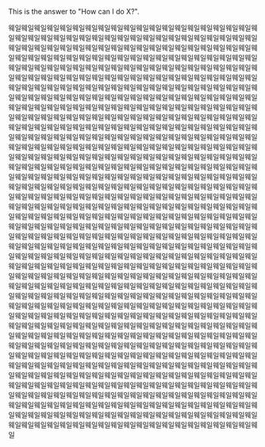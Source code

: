 This is the answer to "How can I do X?".



웨일웨일웨일웨일웨일웨일웨일웨일웨일웨일웨일웨일웨일웨일웨일웨일웨일웨일웨일웨일웨일웨일웨일웨일웨일웨일웨일웨일웨일웨일웨일웨일웨일웨일웨일웨일웨일웨일웨일웨일웨일웨일웨일웨일웨일웨일웨일웨일웨일웨일웨일웨일웨일웨일웨일웨일웨일웨일웨일웨일웨일웨일웨일웨일웨일웨일웨일웨일웨일웨일웨일웨일웨일웨일웨일웨일웨일웨일웨일웨일웨일웨일웨일웨일웨일웨일웨일웨일웨일웨일웨일웨일웨일웨일웨일웨일웨일웨일웨일웨일웨일웨일웨일웨일웨일웨일웨일웨일웨일웨일웨일웨일웨일웨일웨일웨일웨일웨일웨일웨일웨일웨일웨일웨일웨일웨일웨일웨일웨일웨일웨일웨일웨일웨일웨일웨일웨일웨일웨일웨일웨일웨일웨일웨일웨일웨일웨일웨일웨일웨일웨일웨일웨일웨일웨일웨일웨일웨일웨일웨일웨일웨일웨일웨일웨일웨일웨일웨일웨일웨일웨일웨일웨일웨일웨일웨일웨일웨일웨일웨일웨일웨일웨일웨일웨일웨일웨일웨일웨일웨일웨일웨일웨일웨일웨일웨일웨일웨일웨일웨일웨일웨일웨일웨일웨일웨일웨일웨일웨일웨일웨일웨일웨일웨일웨일웨일웨일웨일웨일웨일웨일웨일웨일웨일웨일웨일웨일웨일웨일웨일웨일웨일웨일웨일웨일웨일웨일웨일웨일웨일웨일웨일웨일웨일웨일웨일웨일웨일웨일웨일웨일웨일웨일웨일웨일웨일웨일웨일웨일웨일웨일웨일웨일웨일웨일웨일웨일웨일웨일웨일웨일웨일웨일웨일웨일웨일웨일웨일웨일웨일웨일웨일웨일웨일웨일웨일웨일웨일웨일웨일웨일웨일웨일웨일웨일웨일웨일웨일웨일웨일웨일웨일웨일웨일웨일웨일웨일웨일웨일웨일웨일웨일웨일웨일웨일웨일웨일웨일웨일웨일웨일웨일웨일웨일웨일웨일웨일웨일웨일웨일웨일웨일웨일웨일웨일웨일웨일웨일웨일웨일웨일웨일웨일웨일웨일웨일웨일웨일웨일웨일웨일웨일웨일웨일웨일웨일웨일웨일웨일웨일웨일웨일웨일웨일웨일웨일웨일웨일웨일웨일웨일웨일웨일웨일웨일웨일웨일웨일웨일웨일웨일웨일웨일웨일웨일웨일웨일웨일웨일웨일웨일웨일웨일웨일웨일웨일웨일웨일웨일웨일웨일웨일웨일웨일웨일웨일웨일웨일웨일웨일웨일웨일웨일웨일웨일웨일웨일웨일웨일웨일웨일웨일웨일웨일웨일웨일웨일웨일웨일웨일웨일웨일웨일웨일웨일웨일웨일웨일웨일웨일웨일웨일웨일웨일웨일웨일웨일웨일웨일웨일웨일웨일웨일웨일웨일웨일웨일웨일웨일웨일웨일웨일웨일웨일웨일웨일웨일웨일웨일웨일웨일웨일웨일웨일웨일웨일웨일웨일웨일웨일웨일웨일웨일웨일웨일웨일웨일웨일웨일웨일웨일웨일웨일웨일웨일웨일웨일웨일웨일웨일웨일웨일웨일웨일웨일웨일웨일웨일웨일웨일웨일웨일웨일웨일웨일웨일웨일웨일웨일웨일웨일웨일웨일웨일웨일웨일웨일웨일웨일웨일웨일웨일웨일웨일웨일웨일웨일웨일웨일웨일웨일웨일웨일웨일웨일웨일웨일웨일웨일웨일웨일웨일웨일웨일웨일웨일웨일웨일웨일웨일웨일웨일웨일웨일웨일웨일웨일웨일웨일웨일웨일웨일웨일웨일웨일웨일웨일웨일웨일웨일웨일웨일웨일웨일웨일웨일웨일웨일웨일웨일웨일웨일웨일웨일웨일웨일웨일웨일웨일웨일웨일웨일웨일웨일웨일웨일웨일웨일웨일웨일웨일웨일웨일웨일웨일웨일웨일웨일웨일웨일웨일웨일웨일웨일웨일웨일웨일웨일웨일웨일웨일웨일웨일웨일웨일웨일웨일웨일웨일웨일웨일웨일웨일웨일웨일웨일웨일웨일웨일웨일웨일웨일웨일웨일웨일웨일웨일웨일웨일웨일웨일웨일웨일웨일웨일웨일웨일웨일웨일웨일웨일웨일웨일웨일웨일웨일웨일웨일웨일웨일웨일웨일웨일웨일웨일웨일웨일웨일웨일웨일웨일웨일웨일웨일웨일웨일웨일웨일웨일웨일웨일웨일웨일웨일웨일웨일웨일웨일웨일웨일웨일웨일웨일웨일웨일웨일웨일웨일웨일웨일웨일웨일웨일웨일웨일웨일웨일웨일웨일웨일웨일웨일웨일웨일웨일웨일웨일웨일웨일웨일웨일웨일웨일웨일웨일웨일웨일웨일웨일웨일웨일웨일웨일웨일웨일웨일웨일웨일웨일웨일웨일웨일웨일웨일웨일웨일웨일웨일웨일웨일웨일웨일웨일웨일웨일웨일웨일웨일웨일웨일웨일웨일웨일웨일웨일웨일웨일웨일웨일웨일웨일웨일웨일웨일웨일웨일웨일웨일웨일웨일

